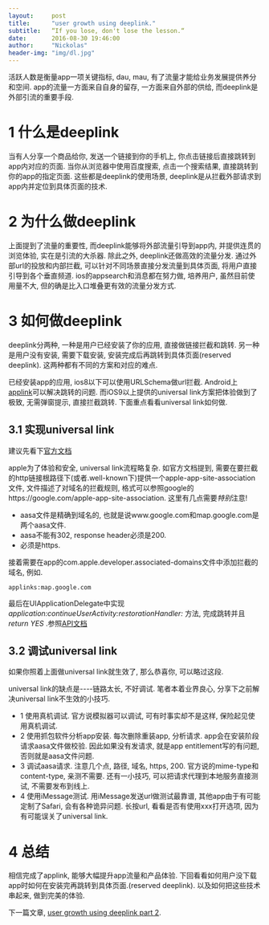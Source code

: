 ```yaml
---
layout:     post
title:      "user growth using deeplink."
subtitle:   “If you lose, don't lose the lesson.“
date:       2016-08-30 19:46:00
author:     "Nickolas"
header-img: "img/dl.jpg"
---
```


活跃人数是衡量app一项关键指标, dau, mau, 有了流量才能给业务发展提供养分和空间. app的流量一方面来自自身的留存, 一方面来自外部的供给, 而deeplink是外部引流的重要手段.

# 1 什么是deeplink
当有人分享一个商品给你, 发送一个链接到你的手机上, 你点击链接后直接跳转到app内对应的页面. 当你从浏览器中使用百度搜索, 点击一个搜索结果, 直接跳转到你的app的指定页面. 这些都是deeplink的使用场景, deeplink是从拦截外部请求到app内并定位到具体页面的技术.

# 2 为什么做deeplink
上面提到了流量的重要性, 而deeplink能够将外部流量引导到app内, 并提供连贯的浏览体验, 实在是引流的大杀器. 除此之外, deeplink还做高效的流量分发. 通过外部url的投放和内部拦截, 可以针对不同场景直接分发流量到具体页面, 将用户直接引导到各个垂直频道. ios的appsearch和消息都在努力做, 培养用户, 虽然目前使用量不大, 但的确是比入口堆叠更有效的流量分发方式.

# 3 如何做deeplink
deeplink分两种, 一种是用户已经安装了你的应用, 直接做链接拦截和跳转. 另一种是用户没有安装, 需要下载安装, 安装完成后再跳转到具体页面(reserved deeplink). 这两种都有不同的方案和对应的难点.

已经安装app的应用, ios8以下可以使用URLSchema做url拦截. Android上[applink](https://developer.android.com/training/app-links/index.html)可以解决跳转的问题. 而iOS9以上提供的universal link方案把体验做到了极致, 无需弹窗提示, 直接拦截跳转. 下面重点看看universal link如何做.

## 3.1 实现universal link
建议先看下[官方文档](https://developer.apple.com/library/ios/documentation/General/Conceptual/AppSearch/UniversalLinks.html)

apple为了体验和安全, universal link流程略复杂. 如官方文档提到, 需要在要拦截的http链接根路径下(或者.well-known下)提供一个apple-app-site-association文件, 文件描述了对域名的拦截规则, 格式可以参照google的https://google.com/apple-app-site-association. 这里有几点需要*特别*注意!

* aasa文件是精确到域名的, 也就是说www.google.com和map.google.com是两个aasa文件.
* aasa不能有302, response header必须是200.
* 必须是https.

接着需要在app的com.apple.developer.associated-domains文件中添加拦截的域名, 例如.

```
applinks:map.google.com
```

最后在UIApplicationDelegate中实现 _application:continueUserActivity:restorationHandler:_ 方法, 完成跳转并且 _return YES_ .参照[API文档](https://developer.apple.com/library/ios/documentation/UIKit/Reference/UIApplicationDelegate_Protocol/index.html#//apple_ref/occ/intfm/UIApplicationDelegate/application:continueUserActivity:restorationHandler:)

## 3.2 调试universal link
如果你照着上面做universal link就生效了, 那么恭喜你, 可以略过这段.

universal link的缺点是----链路太长, 不好调试. 笔者本着业界良心, 分享下之前解决universal link不生效的小技巧.

* 1 使用真机调试. 官方说模拟器可以调试, 可有时事实却不是这样, 保险起见使用真机调试.
* 2 使用抓包软件分析app安装. 每次删除重装app, 分析请求. app会在安装阶段请求aasa文件做校验. 因此如果没有发请求, 就是app entitlement写的有问题, 否则就是aasa文件问题.
* 3 调试aasa请求. 注意几个点, 路径, 域名, https, 200. 官方说的mime-type和content-type, 亲测不需要. 还有一小技巧, 可以把请求代理到本地服务直接测试, 不需要发布到线上.
* 4 使用iMessage测试. 用iMessage发送url做测试最靠谱, 其他app由于有可能定制了Safari, 会有各种诡异问题. 长按url, 看看是否有使用xxx打开选项, 因为有可能误关了universal link.

# 4 总结
相信完成了applink, 能够大幅提升app流量和产品体验. 下回看看如何用户没下载app时如何在安装完再跳转到具体页面.(reserved deeplink). 以及如何把这些技术串起来, 做到完美的体验.

下一篇文章, [user growth using deeplink part 2]().
